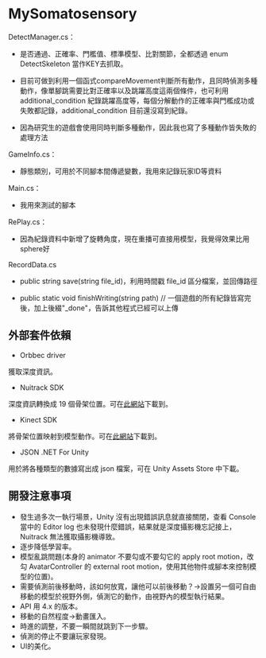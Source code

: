 # MySomatosensory

DetectManager.cs：
* 是否通過、正確率、門檻值、標準模型、比對關節，全都透過 enum DetectSkeleton 當作KEY去抓取。

* 目前可做到利用一個函式compareMovement判斷所有動作，且同時偵測多種動作，像單腳跳需要比對正確率以及跳躍高度這兩個條件，也可利用additional_condition 紀錄跳躍高度等，每個分解動作的正確率與門檻成功或失敗都記錄，additional_condition 目前還沒寫到紀錄。

* 因為研究生的遊戲會使用同時判斷多種動作，因此我也寫了多種動作皆失敗的處理方法

GameInfo.cs：

* 靜態類別，可用於不同腳本間傳遞變數，我用來記錄玩家ID等資料

Main.cs：

* 我用來測試的腳本

RePlay.cs：

* 因為紀錄資料中新增了旋轉角度，現在重播可直接用模型，我覺得效果比用sphere好

RecordData.cs
* public string save(string file_id)，利用時間戳 file_id 區分檔案，並回傳路徑


* public static void finishWriting(string path)
// 一個遊戲的所有紀錄皆寫完後，加上後綴"_done"，告訴其他程式已經可以上傳

## 外部套件依賴

* Orbbec driver

獲取深度資訊。

* Nuitrack SDK

深度資訊轉換成 19 個骨架位置。可在[此網站](https://nuitrack.com/)下載到。

* Kinect SDK

將骨架位置映射到模型動作。可在[此網站](https://www.microsoft.com/en-us/download/details.aspx?id=44561)下載到。

* JSON .NET For Unity

用於將各種類型的數據寫出成 json 檔案，可在 Unity Assets Store 中下載。

## 開發注意事項

* 發生過多次一執行場景，Unity 沒有出現錯誤訊息就直接關閉，查看 Console 當中的 Editor log 也未發現什麼錯誤，結果就是深度攝影機忘記接上，Nuitrack 無法獲取攝影機導致。
* 逐步降低學習率。
* 模型亂跳問題(本身的 animator 不要勾或不要勾它的 apply root motion，改勾 AvatarController 的 external root motion，使用其他物件或腳本來控制模型的位置)。
* 需要偵測前後移動時，該如何放寬，讓他可以前後移動？→設置另一個可自由移動的模型於視野外側，偵測它的動作，由視野內的模型執行結果。
* API 用 4.x 的版本。
* 移動的自然程度→動畫匯入。
* 時進的調整，不要一瞬間就跳到下一步驟。
* 偵測的停止不要讓玩家發現。
* UI的美化。
